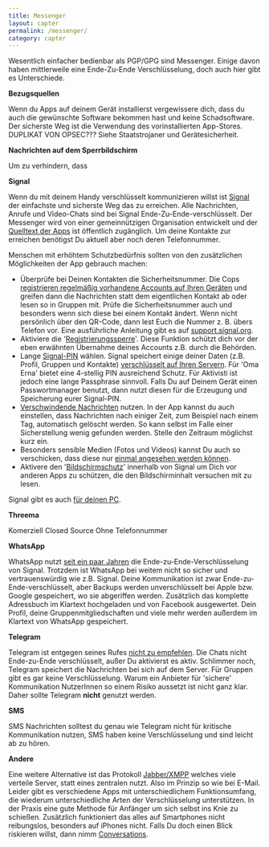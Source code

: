 ```yaml
---
title: Messenger
layout: capter
permalink: /messenger/
category: capter
---
```

Wesentlich einfacher bedienbar als PGP/GPG sind Messenger. Einige davon haben mittlerweile eine Ende-Zu-Ende Verschlüsselung, doch auch hier gibt es Unterschiede.

__Bezugsquellen__

Wenn du Apps auf deinem Gerät installierst vergewissere dich, dass du auch die gewünschte Software bekommen hast und keine Schadsoftware. Der sicherste Weg ist die Verwendung des vorinstallierten App-Stores.  DUPLIKAT VON OPSEC???
Siehe Staatstrojaner und Gerätesicherheit.

__Nachrichten auf dem Sperrbildschirm__

Um zu verhindern, dass 

__Signal__

Wenn du mit deinem Handy verschlüsselt kommunizieren willst ist [Signal](https://www.signal.org) der einfachste und sicherste Weg das zu erreichen. Alle Nachrichten, Anrufe und Video-Chats sind bei Signal Ende-Zu-Ende-verschlüsselt.
Der Messenger wird von einer gemeinnützigen Organisation entwickelt und der [Quelltext der Apps](https://github.com/signalapp) ist öffentlich zugänglich.
Um deine Kontakte zur erreichen benötigst Du aktuell aber noch deren Telefonnummer.

Menschen mit erhöhtem Schutzbedürfnis sollten von den zusätzlichen Möglichkeiten der App gebrauch machen:
  - Überprüfe bei Deinen Kontakten die Sicherheitsnummer. Die Cops [registrieren regelmäßig vorhandene Accounts auf Ihren Geräten](https://www.vice.com/de/article/435gbd/telegram-ueberwachung-bka-chat-app-verschluesslung) und greifen dann die Nachrichten statt dem eigentlichen Kontakt ab oder lesen so in Gruppen mit. Prüfe die Sicherheitsnummer auch und besonders wenn sich diese bei einem Kontakt ändert. Wenn nicht persönlich über den QR-Code, dann lest Euch die Nummer z. B. übers Telefon vor. Eine ausführliche Anleitung gibt es auf [support.signal.org](https://support.signal.org/hc/de/articles/360007060632-Was-ist-eine-Sicherheitsnummer-und-weshalb-sehe-ich-dass-sie-sich-ge%C3%A4ndert-hat-).
  - Aktiviere die '[Registrierungssperre](https://support.signal.org/hc/de/articles/360007059792-Signal-PINs)'. Diese Funktion schützt dich vor der eben erwähnten Übernahme deines Accounts z.B. durch die Behörden.
  - Lange [Signal-PIN](https://support.signal.org/hc/de/articles/360007059792-Signal-PINs) wählen. Signal speichert einige deiner Daten (z.B. Profil, Gruppen und Kontakte) [verschlüsselt auf Ihren Servern](https://signal.org/blog/secure-value-recovery/). Für 'Oma Erna' bietet eine 4-stellig PIN ausreichend Schutz. Für Aktivisti ist jedoch eine lange Passphrase sinnvoll. Falls Du auf Deinem Gerät einen Passwortmanager benutzt, dann nutzt diesen für die Erzeugung und Speicherung eurer Signal-PIN.
  - [Verschwindende Nachrichten](https://support.signal.org/hc/de/articles/360007320771-Verschwindende-Nachrichten-festlegen-und-verwalten) nutzen. In der App kannst du auch einstellen, dass Nachrichten nach einiger Zeit, zum Beispiel nach einem Tag, automatisch gelöscht werden. So kann selbst im Falle einer Sicherstellung wenig gefunden werden. Stelle den Zeitraum möglichst kurz ein.
  - Besonders sensible Medien (Fotos und Videos) kannst Du auch so verschicken, dass diese nur [einmal angesehen werden können](https://support.signal.org/hc/de/articles/360038443071-Einmalig-anzeigbare-Medien).
  - Aktivere den '[Bildschirmschutz](https://support.signal.org/hc/de/articles/360043469312-Bildschirmschutz)' innerhalb von Signal um Dich vor anderen Apps zu schützen, die den Bildschirminhalt versuchen mit zu lesen.

Signal gibt es auch [für deinen PC](https://signal.org/de/download/).

__Threema__

Komerziell
Closed Source
Ohne Telefonnummer

__WhatsApp__

WhatsApp nutzt [seit ein paar Jahren](https://signal.org/blog/whatsapp-complete/) die Ende-zu-Ende-Verschlüsselung von Signal. Trotzdem ist WhatsApp bei weitem nicht so sicher und vertrauenswürdig wie z.B. Signal. Deine Kommunikation ist zwar Ende-zu-Ende-verschlüsselt, aber Backups werden unverschlüsselt bei Apple bzw. Google gespeichert, wo sie abgeriffen werden. Zusätzlich das komplette Adressbuch im Klartext hochgeladen und von Facebook ausgewertet. Dein Profil, deine Gruppenmitgliedschaften und viele mehr werden außerdem im Klartext von WhatsApp gespeichert.

__Telegram__

Telegram ist entgegen seines Rufes [nicht zu empfehlen](https://gizmodo.com/why-you-should-stop-using-telegram-right-now-1782557415). Die Chats nicht Ende-zu-Ende verschlüsselt, außer Du aktivierst es aktiv. Schlimmer noch, Telegram speichert die Nachrichten bei sich auf dem Server. Für Gruppen gibt es gar keine Verschlüsselung. Warum ein Anbieter für 'sichere' Kommunikation NutzerInnen so einem Risiko aussetzt ist nicht ganz klar. Daher sollte Telegram __nicht__ genutzt werden.

__SMS__

SMS Nachrichten solltest du genau wie Telegram nicht für kritische Kommunikation nutzen, SMS haben keine Verschlüsselung und sind leicht ab zu hören.

__Andere__

Eine weitere Alternative ist das Protokoll [Jabber/XMPP](https://xmpp.org/software/clients.html) welches viele verteile Server, statt eines zentralen nutzt. Also im Prinzip so wie bei E-Mail. Leider gibt es verschiedene Apps mit unterschiedlichem Funktionsumfang, die wiederum unterschiedliche Arten der Verschlüsselung unterstützen. In der Praxis eine gute Methode für Anfänger um sich selbst ins Knie zu schießen. Zusätzlich funktioniert das alles auf Smartphones nicht reibungslos, besonders auf iPhones nicht. Falls Du doch einen Blick riskieren willst, dann nimm [Conversations](https://conversations.im/).